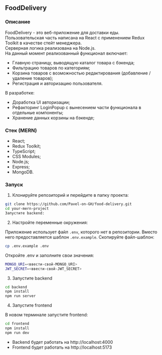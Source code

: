 ## FoodDelivery

### Описание

FoodDelivery - это веб-приложение для доставки еды.  
Пользовательская часть написана на React с применением Redux Toolkit в качестве стейт менеджера.  
Серверная логика реализована на Node.js.  
На данный момент реализованный функционал включает:

- Главную страницу, выводящую каталог товара с бэкенда;
- Фильтрацию товаров по категориям;
- Корзина товаров с возможностью редактирования (добавление / удаление товаров);
- Регистрация и авторизацию пользователя.

В разработке:

- Доработка UI авторизации;
- Рефакторинг LoginPopup с вынесением части функционала в отдельные компоненты;
- Хранение данных корзины на бэкенде;

### Стек (MERN)

- React;
- Redux Toolkit;
- TypeScript;
- CSS Modules;
- Node.js;
- Express;
- MongoDB.

### Запуск

1. Клонируйте репозиторий и перейдите в папку проекта:

```bash
git clone https://github.com/Pavel-on-GH/food-delivery.git
cd your-mern-project
Запустите backend:
```

2. Настройте переменные окружения:

Приложение использует файл `.env`, которого нет в репозитории. Вместо него предоставляется шаблон `.env.example`.
Скопируйте файл-шаблон:

```bash
cp .env.example .env
```

Откройте .env и заполните свои значения:

```bash
MONGO_URI=<ввести‑свой‑MONGO_URI>
JWT_SECRET=<ввести‑свой‑JWT_SECRET>
```

3. Запустите backend

```bash
cd backend
npm install
npm run server
```

4. Запустите frontend

В новом терминале запустите frontend:

```bash
cd frontend
npm install
npm run dev
```

- Backend будет работать на http://localhost:4000
- Frontend будет работать на http://localhost:5173
